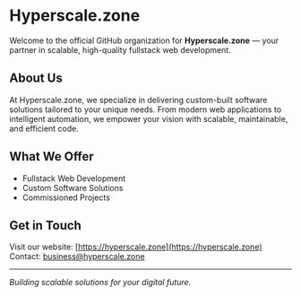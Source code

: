 # Hyperscale.zone

Welcome to the official GitHub organization for **Hyperscale.zone** — your partner in scalable, high-quality fullstack web development.

## About Us

At Hyperscale.zone, we specialize in delivering custom-built software solutions tailored to your unique needs. From modern web applications to intelligent automation, we empower your vision with scalable, maintainable, and efficient code.

## What We Offer

- Fullstack Web Development
- Custom Software Solutions
- Commissioned Projects

## Get in Touch

Visit our website: [https://hyperscale.zone](https://hyperscale.zone)  
Contact: [business@hyperscale.zone](mailto:business@hyperscale.zone)

---

*Building scalable solutions for your digital future.*
